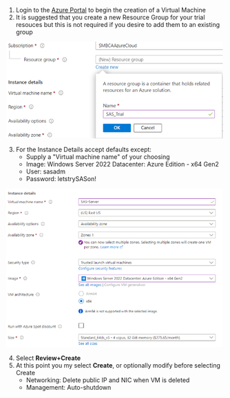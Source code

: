 1. Login to the [Azure Portal](https://portal.azure.com/#create/Microsoft.VirtualMachine-ARM) to begin the creation of a Virtual Machine
2. It is suggested that you create a new Resource Group for your trial resouces but this is not required if you desire to add them to an existing group

<kbd>![ ](images/resource_group.png)</kbd>

3. For the Instance Details accept defaults except:
	* Supply a "Virtual machine name" of your choosing
	* Image: Windows Server 2022 Datacenter: Azure Edition - x64 Gen2
	* User:  sasadm
	* Password:  letstrySASon!

<kbd>![](images/image_details.png)</kbd>

4. Select **Review+Create**
5. At this point you my select **Create**, or optionally modify before selecting Create
	* Networking:  Delete public IP and NIC when VM is deleted
	* Management:  Auto-shutdown
